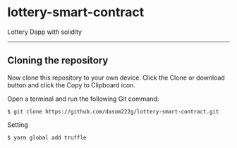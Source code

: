 # lottery-smart-contract
Lottery Dapp with solidity

---------------------------------------

## Cloning the repository
Now clone this repository to your own device. Click the Clone or download button and click the Copy to Clipboard icon.

Open a terminal and run the following Git command:

    $ git clone https://github.com/dasom222g/lottery-smart-contract.git
    
Setting

    $ yarn global add truffle
    

